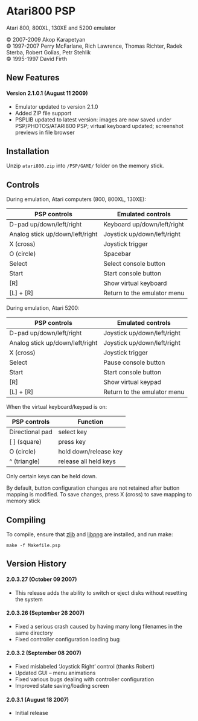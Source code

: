Atari800 PSP
============

Atari 800, 800XL, 130XE and 5200 emulator

&copy; 2007-2009 Akop Karapetyan  
&copy; 1997-2007 Perry McFarlane, Rich Lawrence, Thomas Richter, Radek Sterba, Robert Golias, Petr Stehlik  
&copy; 1995-1997 David Firth

New Features
------------

#### Version 2.1.0.1 (August 11 2009)

*   Emulator updated to version 2.1.0
*   Added ZIP file support
*   PSPLIB updated to latest version: images are now saved under PSP/PHOTOS/ATARI800 PSP; virtual keyboard updated; screenshot previews in file browser

Installation
------------

Unzip `atari800.zip` into `/PSP/GAME/` folder on the memory stick.

Controls
--------

During emulation, Atari computers (800, 800XL, 130XE):

| PSP controls                    | Emulated controls            |
| ------------------------------- | ---------------------------- |
| D-pad up/down/left/right        | Keyboard up/down/left/right  |
| Analog stick up/down/left/right | Joystick up/down/left/right  |
| X (cross)                       | Joystick trigger             |
| O (circle)                      | Spacebar                     |
| Select                          | Select console button        |
| Start                           | Start console button         |
| [R]                             | Show virtual keyboard        |
| [L] + [R]                       | Return to the emulator menu  |

During emulation, Atari 5200:

| PSP controls                    | Emulated controls            |
| ------------------------------- | ---------------------------- |
| D-pad up/down/left/right        | Joystick up/down/left/right  |
| Analog stick up/down/left/right | Joystick up/down/left/right  |
| X (cross)                       | Joystick trigger             |
| Select                          | Pause console button         |
| Start                           | Start console button         |
| [R]                             | Show virtual keypad          |
| [L] + [R]                       | Return to the emulator menu  |

When the virtual keyboard/keypad is on:

| PSP controls                    | Function                 |
| ------------------------------- | ------------------------ |
| Directional pad                 | select key               |
| [ ] (square)                    | press key                |
| O (circle)                      | hold down/release key    |
| ^ (triangle)                    | release all held keys    |

Only certain keys can be held down.

By default, button configuration changes are not retained after button mapping is modified. To save changes, press X (cross) to save mapping to memory stick

Compiling
---------

To compile, ensure that [zlib](svn://svn.pspdev.org/psp/trunk/zlib) and [libpng](svn://svn.pspdev.org/psp/trunk/libpng) are installed, and run make:

`make -f Makefile.psp`

Version History
---------------

#### 2.0.3.27 (October 09 2007)

*   This release adds the ability to switch or eject disks without resetting the system

#### 2.0.3.26 (September 26 2007)

*   Fixed a serious crash caused by having many long filenames in the same directory
*   Fixed controller configuration loading bug

#### 2.0.3.2 (September 08 2007)

*   Fixed mislabeled ‘Joystick Right’ control (thanks Robert)
*   Updated GUI – menu animations
*   Fixed various bugs dealing with controller configuration
*   Improved state saving/loading screen

#### 2.0.3.1 (August 18 2007)

*   Initial release
